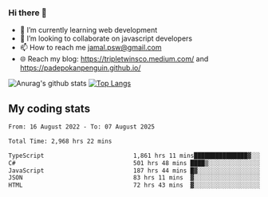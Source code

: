 ### Hi there 👋

<!--
**padepokanpenguin/padepokanpenguin** is a ✨ _special_ ✨ repository because its `README.md` (this file) appears on your GitHub profile.
-->

- 🌱 I’m currently learning  web development
- 👯 I’m looking to collaborate on javascript developers
- 📫 How to reach me jamal.psw@gmail.com
- 🌐 Reach my blog:
   https://tripletwinsco.medium.com/ and
   https://padepokanpenguin.github.io/

![Anurag's github stats](https://github-readme-stats.vercel.app/api?username=padepokanpenguin&count_private=true&disable_animations=false&show_icons=true&theme=default)
[![Top Langs](https://github-readme-stats.vercel.app/api/top-langs/?username=padepokanpenguin&theme=default&layout=compact)](https://github.com/padepokanpenguin)

## My coding stats

<!--START_SECTION:waka-->

```txt
From: 16 August 2022 - To: 07 August 2025

Total Time: 2,968 hrs 22 mins

TypeScript                         1,861 hrs 11 mins███████████████▓░░░░░░░░░   62.70 %
C#                                 501 hrs 48 mins ████▒░░░░░░░░░░░░░░░░░░░░   16.90 %
JavaScript                         187 hrs 44 mins █▓░░░░░░░░░░░░░░░░░░░░░░░   06.32 %
JSON                               83 hrs 11 mins  ▓░░░░░░░░░░░░░░░░░░░░░░░░   02.80 %
HTML                               72 hrs 43 mins  ▓░░░░░░░░░░░░░░░░░░░░░░░░   02.45 %
```

<!--END_SECTION:waka-->


